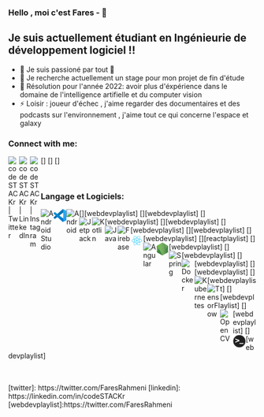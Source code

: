 ### Hello , moi c'est Fares  -  👋 

## Je suis actuellement étudiant en Ingénieurie de développement logiciel  !!

- 🌱 Je suis passioné par tout  🤣
- 👯 Je recherche actuellement  un stage pour mon projet de fin d'étude 
- 🥅 Résolution pour l'année 2022: avoir plus d'éxpérience dans le domaine de l'intelligence artifielle  et du computer vision
- ⚡ Loisir : joueur d'échec , j'aime regarder des documentaires et des podcasts sur l'environnement  , j'aime  tout ce qui concerne l'espace et galaxy    



### Connect with me:


[<img align="left" alt="codeSTACKr | Twitter" width="22px" src="https://cdn.jsdelivr.net/npm/simple-icons@v3/icons/twitter.svg" />]
[<img align="left" alt="codeSTACKr | LinkedIn" width="22px" src="https://cdn.jsdelivr.net/npm/simple-icons@v3/icons/linkedin.svg" />]
[<img align="left" alt="codeSTACKr | Instagram" width="22px" src="https://cdn.jsdelivr.net/npm/simple-icons@v3/icons/instagram.svg" />]

<br />

### Langage et Logiciels:

[<img align="left" alt="Android Studio" width="26px" src="https://1.bp.blogspot.com/-LgTa-xDiknI/X4EflN56boI/AAAAAAAAPuk/24YyKnqiGkwRS9-_9suPKkfsAwO4wHYEgCLcBGAsYHQ/s0/image9.png" />][webdevplaylist]
[<img align="left" alt="Visual Studio Code" width="26px" src="https://raw.githubusercontent.com/github/explore/80688e429a7d4ef2fca1e82350fe8e3517d3494d/topics/visual-studio-code/visual-studio-code.png" />][webdevplaylist]
[<img align="left" alt="Android" width="26px" src="https://iconape.com/wp-content/files/nd/33729/svg/android-logomark.svg" />][webdevplaylist]
[<img align="left" alt="Jetpack" width="26px" src="https://3.bp.blogspot.com/-VVp3WvJvl84/X0Vu6EjYqDI/AAAAAAAAPjU/ZOMKiUlgfg8ok8DY8Hc-ocOvGdB0z86AgCLcBGAsYHQ/s1600/jetpack%2Bcompose%2Bicon_RGB.png" />][webdevplaylist]
[<img align="left" alt="Kotlin" width="26px" src="https://cdn.icon-icons.com/icons2/2107/PNG/512/file_type_kotlin_icon_130487.png" />][webdevplaylist]
[<img align="left" alt="Java" width="26px" src="https://cdn.icon-icons.com/icons2/2415/PNG/512/java_original_wordmark_logo_icon_146459.png" />][webdevplaylist]
[<img align="left" alt="Firebase" width="26px" src="https://cdn.icon-icons.com/icons2/2107/PNG/512/file_type_firebase_icon_130606.png" />][webdevplaylist]
[<img align="left" alt="React" width="26px" src="https://raw.githubusercontent.com/github/explore/80688e429a7d4ef2fca1e82350fe8e3517d3494d/topics/react/react.png" />][reactplaylist]
[<img align="left" alt="Angular" width="26px" src="https://avatars.githubusercontent.com/u/139426?v=4" />][webdevplaylist]
[<img align="left" alt="Node.js" width="26px" src="https://raw.githubusercontent.com/github/explore/80688e429a7d4ef2fca1e82350fe8e3517d3494d/topics/nodejs/nodejs.png" />][webdevplaylist]
[<img align="left" alt="Spring" width="26px" src="https://blog.oxiane.com/wp-content/uploads/2021/02/spring_boog_400x400.png" />][webdevplaylist]
[<img align="left" alt="Docker" width="26px" src="https://d29fhpw069ctt2.cloudfront.net/icon/image/38771/preview.svg/">][webdevplaylist]
[<img align="left" alt="Kubernetes" width="26px" src="https://cdn.icon-icons.com/icons2/2699/PNG/512/kubernetes_logo_icon_168359.png" />][webdevplaylist]
[<img align="left" alt="TensorFlow" width="26px" src="https://symbols.getvecta.com/stencil_97/43_tensorflow-icon.fa571128c2.svg" />][webdevplaylist]
[<img align="left" alt="OpenCV" width="26px" src="https://opencv.org/wp-content/uploads/2020/07/OpenCV_logo_no_text_.png" />][webdevplaylist]
[<img align="left" alt="Terminal" width="26px" src="https://raw.githubusercontent.com/github/explore/80688e429a7d4ef2fca1e82350fe8e3517d3494d/topics/terminal/terminal.png" />][webdevplaylist]


<br />
<br />
[twitter]: https://twitter.com/FaresRahmeni
[linkedin]: https://linkedin.com/in/codeSTACKr
[webdevplaylist]:https://twitter.com/FaresRahmeni


